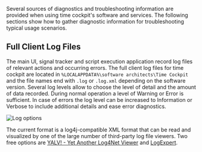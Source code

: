 Several sources of diagnostics and troubleshooting information are provided when using time cockpit's software and services. The following sections show how to gather diagnostic information for troubleshooting typical usage scenarios.

## Full Client Log Files

The main UI, signal tracker and script execution application record log files of relevant actions and occurring errors. The full client log files for time cockpit are located in `%LOCALAPPDATA%\software architects\Time Cockpit` and the file names end with `.log` or `.log.xml` depending on the software version. Several log levels allow to choose the level of detail and the amount of data recorded. During normal operation a level of Warning or Error is sufficient. In case of errors the log level can be increased to Information or Verbose to include additional details and ease error diagnostics.

![Log options](../images/log-options.png "Log options")

The current format is a log4j-compatible XML format that can be read and visualized by one of the large number of third-party log file viewers. Two free options are [YALV! - Yet Another Log4Net Viewer](https://github.com/LukePet/YALV) and [LogExpert](https://logexpert.codeplex.com/).
